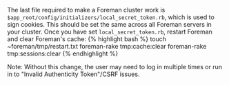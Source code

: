 
The last file required to make a Foreman cluster work is `$app_root/config/initializers/local_secret_token.rb`, which is used to sign cookies. This should be set the same across all Foreman servers in your cluster. Once you have set `local_secret_token.rb`, restart Foreman and clear Foreman's cache:
{% highlight bash %}
touch ~foreman/tmp/restart.txt
foreman-rake tmp:cache:clear
foreman-rake tmp:sessions:clear
{% endhighlight %}

Note: Without this change, the user may need to log in multiple times or run in to "Invalid Authenticity Token"/CSRF issues. 
